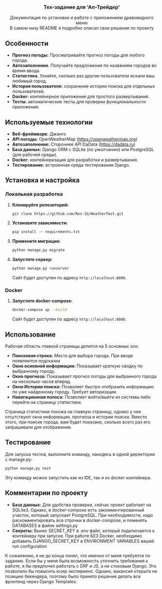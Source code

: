 <br />
<div align="center">
  <a href="https://github.com/Rev-1b/MirGovoritTest">
  </a>

<h3 align="center">Тех-задание для 'Ап-Трейдер'</h3>

  <p align="center">
    Документация по установке и работе с приложением древовидного меню
    <br />В самом низу README я подробно описал свои решения по проекту
</div>



## Особенности

- **Прогноз погоды:** Просматривайте прогноз погоды для любого города.
- **Автозаполнение**. Получайте предложения по названиям городов во время ввода.
- **Статистика.** Узнайте, сколько раз другие пользователи искали ваш любимый город.
- **История пользователя:** сохранение истории поиска для отдельных пользователей.
- **Docker:** контейнерное приложение для простого развертывания.
- **Тесты**: автоматические тесты для проверки функциональности приложения.

## Используемые технологии

- **Веб-фреймворк:** Джанго
- **API погоды:** OpenWeatherMap (https://openweathermap.org)
- **Автозаполнение:** Стороннее API DaData (https://dadata.ru)
- **База данных:** Django ORM с SQLite (по умолчанию) или PostgreSQL (для рабочей среды).
- **Docker:** контейнеризация для разработки и развертывания.
- **Тестирование:** встроенная среда тестирования Django.

## Установка и настройка

### Локальная разработка

1. **Клонируйте репозиторий:**

    ```bash
    git clone https://github.com/Rev-1b/WeatherTest.git
    ```

2. **Установите зависимости:**

    ```bash
    pip install -r requirements.txt
    ```

3. **Примените миграции:**

    ```bash
    python manage.py migrate
    ```

4. **Запустите сервер:**

    ```bash
    python manage.py runserver
    ```

   Сайт будет доступен по адресу `http://localhost:8000`.

### Docker

1. **Запустите docker-compose:**

    ```bash
    docker-compose up --build
    ```

   Сайт будет доступен по адресу `http://localhost:8000`.

## Использование

Рабочая область главной страницы делится на 5 основных зон:
- **Поисковая строка:** Место для выбора города. При вводе появляются подсказки
- **Окно основной информации:** Показывает краткую сводку по выбранному городу.
- **Окно прогноза:** Показывает прогноз погоды для выбранного города на несколько часов вперед.
- **Окно Истории поиска:** Позволяет быстро отобразить информацию по уже найденному городу. Требует авторизации.
- **Навигационная полоса:** Позволяет войти/выйти из системы либо перейти на страницу статистики.

Страница статистики похожа на главную страницу, однако у нее отсутствуют окна информации, прогноза и истории поиска.
Вместо этого, при поиске города, вам будет показано, сколько всего раз его запрашивали для отображения.

## Тестирование

Для запуска тестов, выполните команду, находясь в одной директории с manage.py:

```bash
python manage.py test
```

Эту команду можно запустить как из IDE, так и из docker контейнера.

## Комментарии по проекту

- **База данных:** Для удобства проверки, сейчас проект работает на SQLite3. Однако, в docker-compose есть закомментированный участок, который запускает PostgreSQL. При необходимости, надо раскомментировать все строчки в docker-compose, и поменять DATABASES в файле settings.py
- **Секреты:** Вынес SECRET_KEY в .env файл, который подключается к контейнеру при запуске. При работе БЕЗ Docker, необходимо добавить DJANGO_SECRET_KEY в ENVIRONMENT VARIABLES вашей run configuration

К сожалению, я не до конца понял, что именно от меня требуется по заданию. Если бы у меня была возможность уточнить требования к работе, я бы предпочел работать с DRF и JS, а не стоковым Django. Это позволило бы повысить юзер экспириенс. Однако, вакансия открыта на позицию бекендера, поэтому было принято решение делать все фронтенд через Django Templates.
